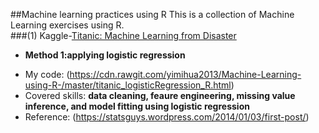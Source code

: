 ##Machine learning practices using R
This is a collection of Machine Learning exercises using R.<br>
###(1) Kaggle-[Titanic: Machine Learning from Disaster](http://www.kaggle.com/c/titanic-gettingStarted)
 * __Method 1:applying logistic regression<br>__
  - My code: (https://cdn.rawgit.com/yimihua2013/Machine-Learning-using-R-/master/titanic_logisticRegression_R.html)
  - Covered skills: __data cleaning, feaure engineering, missing value inference, and model fitting using logistic regression__ 
  - Reference: (https://statsguys.wordpress.com/2014/01/03/first-post/)
 
